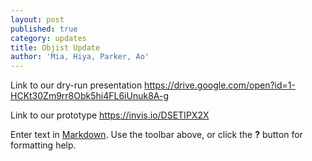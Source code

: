 ```yaml
---
layout: post
published: true
category: updates
title: Objist Update
author: 'Mia, Hiya, Parker, Ao'
---
```

Link to our dry-run presentation
https://drive.google.com/open?id=1-HCKt30Zm9rr8Obk5hi4FL6iUnuk8A-g

Link to our prototype
https://invis.io/DSETIPX2X

Enter text in [Markdown](http://daringfireball.net/projects/markdown/). Use the toolbar above, or click the **?** button for formatting help.
